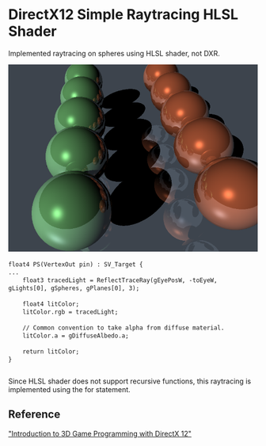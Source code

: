 # DirectX12 Simple Raytracing HLSL Shader

Implemented raytracing on spheres using HLSL shader, not DXR.

<img title="" src="/Images/image3.png" alt="image3.png" width="622">

```hlsl
float4 PS(VertexOut pin) : SV_Target {
...
    float3 tracedLight = ReflectTraceRay(gEyePosW, -toEyeW, gLights[0], gSpheres, gPlanes[0], 3);

    float4 litColor;
    litColor.rgb = tracedLight;

    // Common convention to take alpha from diffuse material.
    litColor.a = gDiffuseAlbedo.a;

    return litColor;
}
```

```hlsl

```

Since HLSL shader does not support recursive functions, this raytracing is implemented using the for statement.

## Reference

[&quot;Introduction to 3D Game Programming with DirectX 12&quot;](https://github.com/d3dcoder/d3d12book)
